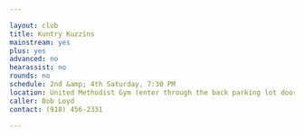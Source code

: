 ```yaml
---

layout: club
title: Kuntry Kuzzins
mainstream: yes
plus: yes
advanced: no
hearassist: no
rounds: no
schedule: 2nd &amp; 4th Saturday, 7:30 PM
location: United Methodist Gym (enter through the back parking lot door), Delaware & College Streets, Tahlequah, OK
caller: Bob Loyd
contact: (918) 456-2331

---
```


